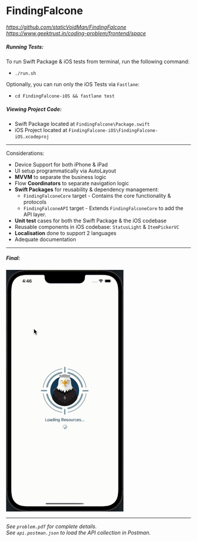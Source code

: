 # FindingFalcone

*https://github.com/staticVoidMan/FindingFalcone*  
*https://www.geektrust.in/coding-problem/frontend/space*

##### Running Tests:

To run Swift Package & iOS tests from terminal, run the following command:
- `./run.sh`

Optionally, you can run only the iOS Tests via `Fastlane`:
- `cd FindingFalcone-iOS && fastlane test`

##### Viewing Project Code:
- Swift Package located at `FindingFalcone\Package.swift` 
- iOS Project  located at `FindingFalcone-iOS\FindingFalcone-iOS.xcodeproj`

---

Considerations:
- Device Support for both iPhone & iPad
- UI setup programmatically via AutoLayout
- **MVVM** to separate the business logic
- Flow **Coordinators** to separate navigation logic
- **Swift Packages** for reusability & dependency management:
  - `FindingFalconeCore` target - Contains the core functionality & protocols
  - `FindingFalconeAPI` target - Extends `FindingFalconeCore` to add the API layer.
- **Unit test** cases for both the Swift Package & the iOS codebase
- Reusable components in iOS codebase: `StatusLight` & `ItemPickerVC`
- **Localisation** done to support 2 languages
- Adequate documentation

---
##### Final:

<img src="https://raw.githubusercontent.com/staticVoidMan/FindingFalcone/master/.github/images/recording.gif" width="320">

---

*See `problem.pdf` for complete details.*  
*See `api.postman.json` to load the API collection in Postman.*
